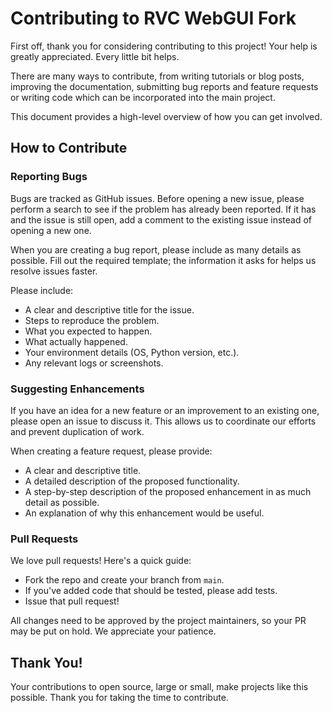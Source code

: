 # Contributing to RVC WebGUI Fork

First off, thank you for considering contributing to this project! Your help is greatly appreciated. Every little bit helps.

There are many ways to contribute, from writing tutorials or blog posts, improving the documentation, submitting bug reports and feature requests or writing code which can be incorporated into the main project.

This document provides a high-level overview of how you can get involved.

## How to Contribute

### Reporting Bugs

Bugs are tracked as GitHub issues. Before opening a new issue, please perform a search to see if the problem has already been reported. If it has and the issue is still open, add a comment to the existing issue instead of opening a new one.

When you are creating a bug report, please include as many details as possible. Fill out the required template; the information it asks for helps us resolve issues faster.

Please include:

- A clear and descriptive title for the issue.
- Steps to reproduce the problem.
- What you expected to happen.
- What actually happened.
- Your environment details (OS, Python version, etc.).
- Any relevant logs or screenshots.

### Suggesting Enhancements

If you have an idea for a new feature or an improvement to an existing one, please open an issue to discuss it. This allows us to coordinate our efforts and prevent duplication of work.

When creating a feature request, please provide:

- A clear and descriptive title.
- A detailed description of the proposed functionality.
- A step-by-step description of the proposed enhancement in as much detail as possible.
- An explanation of why this enhancement would be useful.

### Pull Requests

We love pull requests! Here's a quick guide:

- Fork the repo and create your branch from `main`.
- If you've added code that should be tested, please add tests.
- Issue that pull request!

All changes need to be approved by the project maintainers, so your PR may be put on hold. We appreciate your patience.

## Thank You!

Your contributions to open source, large or small, make projects like this possible. Thank you for taking the time to contribute.
